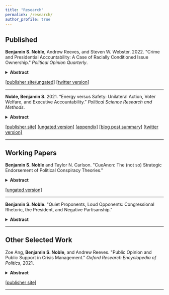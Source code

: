 ```yaml
---
title: "Research"
permalink: /research/
author_profile: true
---
```


## Published
**Benjamin S. Noble**, Andrew Reeves, and Steven W. Webster. 2022. "Crime and Presidential Accountability: A Case of Racially Conditioned Issue Ownership." *Political Opinion Quarterly*. 

<details>
  <summary><b>Abstract</b></summary>

Americans are anxious about crime regardless of their actual exposure or risk. Given this pervasive concern, US presidents frequently talk about crime, take actions to address it, and list crime prevention efforts among their top accomplishments. We argue that presidents act this way, in part, because fear of crime translates into lowered presidential approval. However, this penalty is not applied evenly. Given the parties' stances toward crime and the criminal justice system, White Americans punish Democratic presidents (i.e., Clinton and Obama) more severely when they are anxious about crime, while Black Americans are more punitive toward Republican presidents (i.e., Bush and Trump). We examine twenty years of survey data and find evidence consistent with our theory. Our results suggest that the relationship between fear of crime and presidential accountability is conditioned by an individual’s race and the president’s party.

</details>  

[[publisher site/ungated](https://academic.oup.com/poq/advance-article/doi/10.1093/poq/nfab074/6530176?guestAccessKey=fbab726b-6f74-4bc6-ae40-3f4625a25add)] [[twitter version](https://twitter.com/benjaminsnoble/status/1494681066845655041?s=20&t=HcmcecRBcMjVmtvceLBTGw)]  

---

**Noble, Benjamin S**. 2021. “Energy versus Safety: Unilateral Action, Voter Welfare, and Executive Accountability.” *Political Science Research and Methods*. 

<details>
  <summary><b>Abstract</b></summary>

Does increasing executive power necessarily decrease accountability? To answer this question, I develop a two-period signaling model comparing voter welfare in two separation-of-powers settings. In one, the executive works with a median legislator to change policy; in the other, the executive chooses between legislation or unilateral action. Both politicians may have preferences that diverge from the voter's, yet I find that increasing executive power may increase accountability and welfare, even in some cases when the legislator is more likely to share the voter's preferences. Unilateral power allows a congruent executive to overcome gridlock, implement the voter's preferred policy, and reveal information about the politicians' types—which can outweigh the risks of a divergent executive wielding power for partisan ends.

</details>  



[[publisher site]](https://www.cambridge.org/core/journals/political-science-research-and-methods/article/energy-versus-safety-unilateral-action-voter-welfare-and-executive-accountability/83154F276FCBB0FC7745284A36CE4FA4) [[ungated version]](/files/papers/EnergySafety_Paper.pdf) [[appendix]](/files/papers/EnergySafety_Appendix.pdf)
[[blog post summary]](/blog/energy-safety-blog) [[twitter version]](https://twitter.com/benjaminsnoble/status/1450147826160349191?s=20)

---

<!-- ## Under Review -->

## Working Papers

**Benjamin S. Noble** and Taylor N. Carlson. "CueAnon: The (not so) Strategic Endorsement of Political Conspiracy Theories."

<details>
  <summary><b>Abstract</b></summary>

Why do politicians endorse conspiracy theories? Where existing research has focused on conspiracy theory belief among the mass public, there is little research into the costs and benefits to candidates who support them. We test two theories: that candidate conspiracy endorsement could provoke negative media coverage and support among voters with low trust in media or that such behavior is counterproductive to candidates’ electoral prospects. Our observational and experimental studies, which focus on candidate support for QAnon, find no positive effects of endorsement. This holds for several subpopulations of interest such as Republicans, conservatives, those with low trust in media, and those with anti-establishment beliefs. Ultimately, we find that if voters support candidates who endorse QAnon, they do so despite the endorsement. Our research complicates popular narratives about conspiracy theories and candidate choice and indicates the importance of causally testing theories about public support for conspiracy theories.
</details>

[[ungated version]](/files/papers/cueanon_noble_carlson.pdf)  

---

**Benjamin S. Noble**. "Quiet Proponents, Loud Opponents: Congressional Rhetoric, the President, and Negative Partisanship."  
<details>
  <summary><b>Abstract</b></summary>

Why do members of Congress talk about the president, and when are they more likely to do so? I argue that legislators invoke the president strategically to expand the scope of conflict and take advantage of negative partisanship, increasing their own support among co-partisan constituents. I hypothesize that lawmakers in the presidential out-party, and especially those who represent homogeneous constituencies comprised of presidential out-partisans, will be more likely to engage in this behavior, leading to a pattern of asymmetric presidentialization. To support my  theory, I present evidence of these patterns in 1.5 million floor speeches given by 1,900 lawmakers between 1981-2016. I also provide behavioral evidence of the polarizing power of presidentialized rhetoric with data from a pilot experiment. I suggest that much of what we think of as nationalization may be better understood as a preoccupation with presidential politics at the mass and elite levels.
</details>

---

## Other Selected Work

Zoe Ang, **Benjamin S. Noble**, and Andrew Reeves. "Public Opinion and Public Support in Crisis Management." *Oxford Research Encyclopedia of Politics*, 2021.

<details>
  <summary><b>Abstract</b></summary>

In times of crisis, citizens look to their leaders for aid and assistance. In the democratic context, the focal figure is likely the chief executive, accountable to the whole of the nation. Focusing specifically on the American president and the incidences of natural hazards, we analyze public opinion and governmental response to these crises. While one might expect such a universal actor to aid each according to their need, new scholarship concerning voter behavior and electoral incentives has found that the president is incentivized to support only a small slice of the electorate. Empowered by federal disaster relief legislation in the 1950s, the president targets electorally profitable voters when disbursing aid or allocating resources to control disaster damage. Voters in those areas respond myopically and tend to vote for the incumbent, whether because they have been economically or emotionally supported. Thus, elites anticipate voter reactions and strategically respond to disasters to mitigate blame or punishment for the event and capitalize on an opportunity for electoral gains.
</details>

<!-- - [ungated version](/files/papers/crisis.pdf)   -->
[[publisher site]](https://oxfordre.com/politics/view/10.1093/acrefore/9780190228637.001.0001/acrefore-9780190228637-e-1544)

---